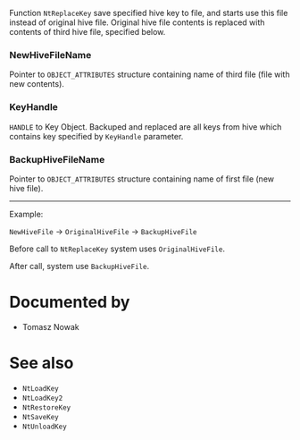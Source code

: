 Function `NtReplaceKey` save specified hive key to file, and starts use this file instead of original hive file. Original hive file contents is replaced with contents of third hive file, specified below.

### NewHiveFileName

Pointer to `OBJECT_ATTRIBUTES` structure containing name of third file (file with new contents).

### KeyHandle

`HANDLE` to Key Object. Backuped and replaced are all keys from hive which contains key specified by `KeyHandle` parameter.

### BackupHiveFileName

Pointer to `OBJECT_ATTRIBUTES` structure containing name of first file (new hive file).

---

Example:

`NewHiveFile` -\> `OriginalHiveFile` -\> `BackupHiveFile`

Before call to `NtReplaceKey` system uses `OriginalHiveFile`.

After call, system use `BackupHiveFile`.

# Documented by

* Tomasz Nowak

# See also

* `NtLoadKey`
* `NtLoadKey2`
* `NtRestoreKey`
* `NtSaveKey`
* `NtUnloadKey`
